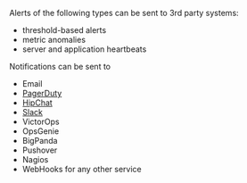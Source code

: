 Alerts of the following types can be sent to 3rd party systems:

  - threshold-based alerts
  - metric anomalies
  - server and application heartbeats

Notifications can be sent to

  - Email
  - [PagerDuty](alerts-pagerduty-integration)
  - [HipChat](alerts-hipchat-integration)
  - [Slack](alerts-slack-integration)
  - VictorOps
  - OpsGenie
  - BigPanda
  - Pushover
  - Nagios  
  - WebHooks for any other service
  
